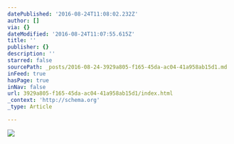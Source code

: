 ```yaml
---
datePublished: '2016-08-24T11:08:02.232Z'
author: []
via: {}
dateModified: '2016-08-24T11:07:55.615Z'
title: ''
publisher: {}
description: ''
starred: false
sourcePath: _posts/2016-08-24-3929a805-f165-45da-ac04-41a958ab15d1.md
inFeed: true
hasPage: true
inNav: false
url: 3929a805-f165-45da-ac04-41a958ab15d1/index.html
_context: 'http://schema.org'
_type: Article

---
```

![](https://the-grid-user-content.s3-us-west-2.amazonaws.com/203088b3-289e-49e8-8c2c-2be7e351a8c7.jpg)